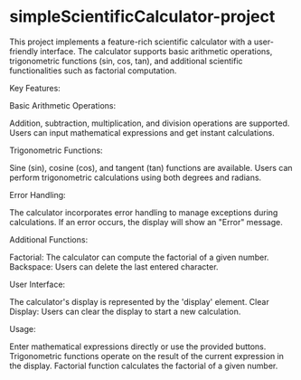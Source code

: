 # simpleScientificCalculator-project

This project implements a feature-rich scientific calculator with a user-friendly interface. The calculator supports basic arithmetic operations, trigonometric functions (sin, cos, tan), and additional scientific functionalities such as factorial computation.

Key Features:

Basic Arithmetic Operations:

Addition, subtraction, multiplication, and division operations are supported.
Users can input mathematical expressions and get instant calculations.

Trigonometric Functions:

Sine (sin), cosine (cos), and tangent (tan) functions are available.
Users can perform trigonometric calculations using both degrees and radians.

Error Handling:

The calculator incorporates error handling to manage exceptions during calculations.
If an error occurs, the display will show an "Error" message.

Additional Functions:

Factorial: The calculator can compute the factorial of a given number.
Backspace: Users can delete the last entered character.

User Interface:

The calculator's display is represented by the 'display' element.
Clear Display: Users can clear the display to start a new calculation.

Usage:

Enter mathematical expressions directly or use the provided buttons.
Trigonometric functions operate on the result of the current expression in the display.
Factorial function calculates the factorial of a given number.
